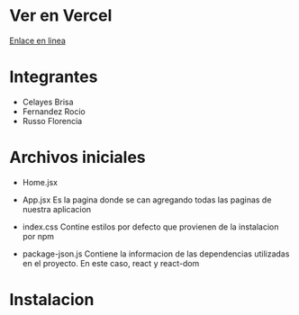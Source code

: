 # Ver en Vercel
[Enlace en linea](https://tp-react-mu.vercel.app/)

# Integrantes

- Celayes Brisa
- Fernandez Rocio
- Russo Florencia

# Archivos iniciales

- Home.jsx

- App.jsx
  Es la pagina donde se can agregando todas las paginas de nuestra aplicacion

- index.css
  Contine estilos por defecto que provienen de la instalacion por npm

- package-json.js
  Contiene la informacion de las dependencias utilizadas en el proyecto. En este caso, react y react-dom

# Instalacion
